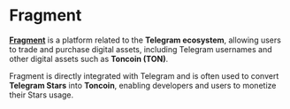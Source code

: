 # Fragment

[**Fragment**](https://fragment.com) is a platform related to the **Telegram ecosystem**, allowing users to trade and purchase digital assets, including Telegram usernames and other digital assets such as **Toncoin (TON)**.

Fragment is directly integrated with Telegram and is often used to convert **Telegram Stars** into **Toncoin**, enabling developers and users to monetize their Stars usage.
